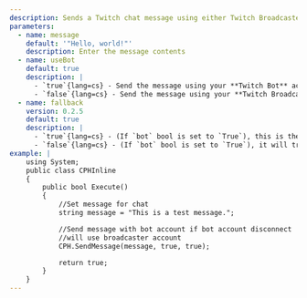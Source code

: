 ```yaml
---
description: Sends a Twitch chat message using either Twitch Broadcaster or Twitch Bot account
parameters:
  - name: message
    default: '"Hello, world!"'
    description: Enter the message contents
  - name: useBot
    default: true
    description: |
      - `true`{lang=cs} - Send the message using your **Twitch Bot** account
      - `false`{lang=cs} - Send the message using your **Twitch Broadcaster** account
  - name: fallback
    version: 0.2.5
    default: true
    description: |
      - `true`{lang=cs} - (If `bot` bool is set to `True`), this is the same behaviour as if you had Bot as your preferred account.
      - `false`{lang=cs} - (If `bot` bool is set to `True`), it will try to send using **only** the Bot account, and do **nothing** if it can't (i.e, not logged in).
example: |
    using System;
    public class CPHInline
    {
        public bool Execute()
        {
            //Set message for chat
            string message = "This is a test message.";

            //Send message with bot account if bot account disconnect
            //will use broadcaster account
            CPH.SendMessage(message, true, true);

            return true;
        }
    }
---
```

